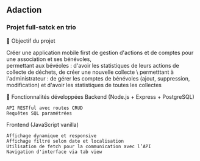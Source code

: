 ## Adaction

### Projet full-satck en trio
🎯 Objectif du projet

Créer une application mobile first de gestion d'actions et de comptes pour une association et ses bénévoles,\
permettant aux bévéoles : d'avoir les statistiques de leurs actions de collecte de déchets, de créer une nouvelle collecte \ 
permetttant à l'administrateur : de gérer les comptes de bénévoles (ajout, suppression, modification) et d'avoir les statistiques de toutes les collectes 

🔑 Fonctionnalités développées
Backend (Node.js + Express + PostgreSQL)

    API RESTful avec routes CRUD
    Requêtes SQL paramétrées 

Frontend (JavaScript vanilla)

    Affichage dynamique et responsive
    Affichage filtré selon date et localisation
    Utilisation de fetch pour la communication avec l’API
    Navigation d'interface via tab view 

